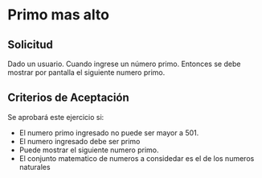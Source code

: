 # Primo mas alto

## Solicitud

Dado un usuario.
Cuando ingrese un número primo.
Entonces se debe mostrar por pantalla el siguiente numero primo.

## Criterios de Aceptación

Se aprobará este ejercicio si:
 - El numero primo ingresado no puede ser mayor a 501.
 - El numero ingresado debe ser primo
 - Puede mostrar el siguiente numero primo.
 - El conjunto matematico de numeros a considedar es el de los numeros naturales
